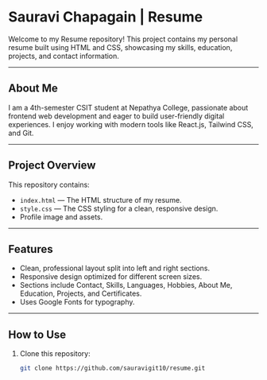 # Sauravi Chapagain | Resume

Welcome to my Resume repository! This project contains my personal resume built using HTML and CSS, showcasing my skills, education, projects, and contact information.

---

## About Me

I am a 4th-semester CSIT student at Nepathya College, passionate about frontend web development and eager to build user-friendly digital experiences. I enjoy working with modern tools like React.js, Tailwind CSS, and Git.

---

## Project Overview

This repository contains:

- `index.html` — The HTML structure of my resume.
- `style.css` — The CSS styling for a clean, responsive design.
- Profile image and assets.

---

## Features

- Clean, professional layout split into left and right sections.
- Responsive design optimized for different screen sizes.
- Sections include Contact, Skills, Languages, Hobbies, About Me, Education, Projects, and Certificates.
- Uses Google Fonts for typography.

---

## How to Use

1. Clone this repository:
   ```bash
   git clone https://github.com/sauravigit10/resume.git
